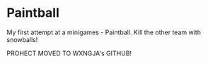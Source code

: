 # Paintball
My first attempt at a minigames - Paintball. Kill the other team with snowballs!

PROHECT MOVED TO WXNGJA's GITHUB!
